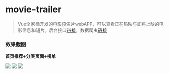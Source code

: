 # movie-trailer

> Vue全家桶开发的电影预告片webAPP，可以查看正在热映与即将上映的电影信息和短片。后台接口[链接](https://github.com/lhz960904/movie-api)，数据爬虫[链接](https://github.com/lhz960904/movie-crawler)

### 效果截图

**首页推荐+分类页面+榜单**

![](./images/recommend.gif) ![](./images/category.gif)  ![](./images/rank.gif)

